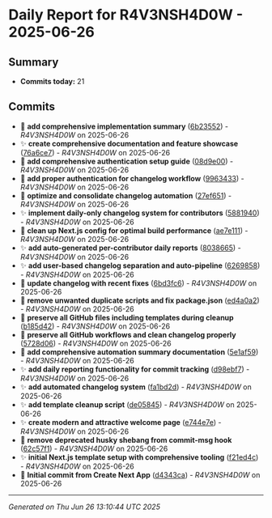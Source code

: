 # Daily Report for R4V3NSH4D0W - 2025-06-26

## Summary
- **Commits today:** 21

## Commits

- 🔧 **add comprehensive implementation summary** ([6b23552](../../commit/6b23552)) - *R4V3NSH4D0W* on 2025-06-26
- ✨ **create comprehensive documentation and feature showcase** ([76a6ce7](../../commit/76a6ce7)) - *R4V3NSH4D0W* on 2025-06-26
- 🔧 **add comprehensive authentication setup guide** ([08d9e00](../../commit/08d9e00)) - *R4V3NSH4D0W* on 2025-06-26
- 🐛 **add proper authentication for changelog workflow** ([9963433](../../commit/9963433)) - *R4V3NSH4D0W* on 2025-06-26
- 🔧 **optimize and consolidate changelog automation** ([27ef651](../../commit/27ef651)) - *R4V3NSH4D0W* on 2025-06-26
- ✨ **implement daily-only changelog system for contributors** ([5881940](../../commit/5881940)) - *R4V3NSH4D0W* on 2025-06-26
- 🐛 **clean up Next.js config for optimal build performance** ([ae7e111](../../commit/ae7e111)) - *R4V3NSH4D0W* on 2025-06-26
- ✨ **add auto-generated per-contributor daily reports** ([8038665](../../commit/8038665)) - *R4V3NSH4D0W* on 2025-06-26
- ✨ **add user-based changelog separation and auto-pipeline** ([6269858](../../commit/6269858)) - *R4V3NSH4D0W* on 2025-06-26
- 🔧 **update changelog with recent fixes** ([6bd3fc6](../../commit/6bd3fc6)) - *R4V3NSH4D0W* on 2025-06-26
- 🔧 **remove unwanted duplicate scripts and fix package.json** ([ed4a0a2](../../commit/ed4a0a2)) - *R4V3NSH4D0W* on 2025-06-26
- 🐛 **preserve all GitHub files including templates during cleanup** ([b185d42](../../commit/b185d42)) - *R4V3NSH4D0W* on 2025-06-26
- 🐛 **preserve all GitHub workflows and clean changelog properly** ([5728d06](../../commit/5728d06)) - *R4V3NSH4D0W* on 2025-06-26
- 🔧 **add comprehensive automation summary documentation** ([5e1af59](../../commit/5e1af59)) - *R4V3NSH4D0W* on 2025-06-26
- ✨ **add daily reporting functionality for commit tracking** ([d98ebf7](../../commit/d98ebf7)) - *R4V3NSH4D0W* on 2025-06-26
- ✨ **add automated changelog system** ([fa1bd2d](../../commit/fa1bd2d)) - *R4V3NSH4D0W* on 2025-06-26
- ✨ **add template cleanup script** ([de05845](../../commit/de05845)) - *R4V3NSH4D0W* on 2025-06-26
- ✨ **create modern and attractive welcome page** ([e744e7e](../../commit/e744e7e)) - *R4V3NSH4D0W* on 2025-06-26
- 🐛 **remove deprecated husky shebang from commit-msg hook** ([62c57f1](../../commit/62c57f1)) - *R4V3NSH4D0W* on 2025-06-26
- ✨ **initial Next.js template setup with comprehensive tooling** ([f21ed4c](../../commit/f21ed4c)) - *R4V3NSH4D0W* on 2025-06-26
- 🔧 **Initial commit from Create Next App** ([d4343ca](../../commit/d4343ca)) - *R4V3NSH4D0W* on 2025-06-26

---
*Generated on Thu Jun 26 13:10:44 UTC 2025*
